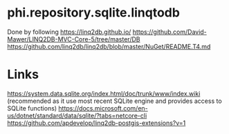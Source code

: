 # phi.repository.sqlite.linqtodb

Done by following
https://linq2db.github.io/
https://github.com/David-Mawer/LINQ2DB-MVC-Core-5/tree/master/DB
https://github.com/linq2db/linq2db/blob/master/NuGet/README.T4.md

# Links

https://system.data.sqlite.org/index.html/doc/trunk/www/index.wiki  (recommended as it use most recent SQLite engine and provides access to SQLite functions)
https://docs.microsoft.com/en-us/dotnet/standard/data/sqlite/?tabs=netcore-cli
https://github.com/apdevelop/linq2db-postgis-extensions?v=1

